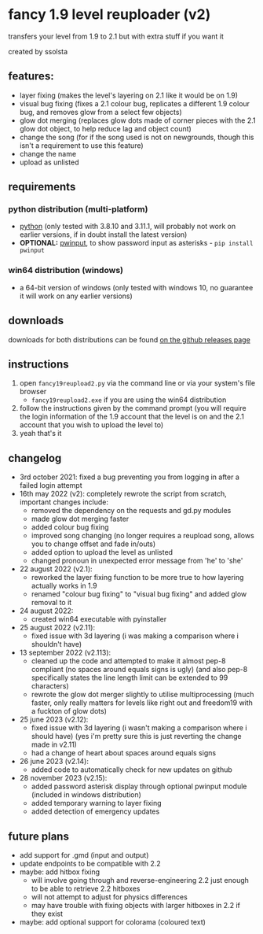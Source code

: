 # fancy 1.9 level reuploader (v2)

transfers your level from 1.9 to 2.1 but with extra stuff if you want it

created by ssolsta

## features:

- layer fixing (makes the level's layering on 2.1 like it would be on 1.9)
- visual bug fixing (fixes a 2.1 colour bug, replicates a different 1.9 colour bug, and removes glow from a select few objects)
- glow dot merging (replaces glow dots made of corner pieces with the 2.1 glow dot object, to help reduce lag and object count)
- change the song (for if the song used is not on newgrounds, though this isn't a requirement to use this feature)
- change the name
- upload as unlisted

## requirements

### python distribution (multi-platform)
- [python](https://www.python.org/) (only tested with 3.8.10 and 3.11.1, will probably not work on earlier versions, if in doubt install the latest version)
- **OPTIONAL:** [pwinput](https://pypi.org/project/pwinput/), to show password input as asterisks - `pip install pwinput`

### win64 distribution (windows)
- a 64-bit version of windows (only tested with windows 10, no guarantee it will work on any earlier versions)

## downloads
downloads for both distributions can be found [on the github releases page](https://github.com/sSolsta/fancy-1.9-level-reuploader/releases/latest)

## instructions

1. open `fancy19reupload2.py` via the command line or via your system's file browser
	- `fancy19reupload2.exe` if you are using the win64 distribution
2. follow the instructions given by the command prompt (you will require the login information of the 1.9 account that the level is on and the 2.1 account that you wish to upload the level to)
3. yeah that's it

## changelog

- 3rd october 2021: fixed a bug preventing you from logging in after a failed login attempt
- 16th may 2022 (v2): completely rewrote the script from scratch, important changes include:
	- removed the dependency on the requests and gd.py modules
	- made glow dot merging faster
	- added colour bug fixing
	- improved song changing (no longer requires a reupload song, allows you to change offset and fade in/outs)
	- added option to upload the level as unlisted
	- changed pronoun in unexpected error message from 'he' to 'she'
- 22 august 2022 (v2.1):
	- reworked the layer fixing function to be more true to how layering actually works in 1.9
	- renamed "colour bug fixing" to "visual bug fixing" and added glow removal to it
- 24 august 2022:
	- created win64 executable with pyinstaller
- 25 august 2022 (v2.11):
	- fixed issue with 3d layering (i was making a comparison where i shouldn't have)
- 13 september 2022 (v2.113):
	- cleaned up the code and attempted to make it almost pep-8 compliant (no spaces around equals signs is ugly) (and also pep-8 specifically states the line length limit can be extended to 99 characters)
	- rewrote the glow dot merger slightly to utilise multiprocessing (much faster, only really matters for levels like right out and freedom19 with a fuckton of glow dots)
- 25 june 2023 (v2.12):
	- fixed issue with 3d layering (i wasn't making a comparison where i should have) (yes i'm pretty sure this is just reverting the change made in v2.11)
  - had a change of heart about spaces around equals signs
- 26 june 2023 (v2.14):
	- added code to automatically check for new updates on github
- 28 november 2023 (v2.15):
	- added password asterisk display through optional pwinput module (included in windows distribution)
	- added temporary warning to layer fixing
	- added detection of emergency updates

## future plans

- add support for .gmd (input and output)
- update endpoints to be compatible with 2.2
- maybe: add hitbox fixing
	- will involve going through and reverse-engineering 2.2 just enough to be able to retrieve 2.2 hitboxes
	- will not attempt to adjust for physics differences
	- may have trouble with fixing objects with larger hitboxes in 2.2 if they exist
- maybe: add optional support for colorama (coloured text)